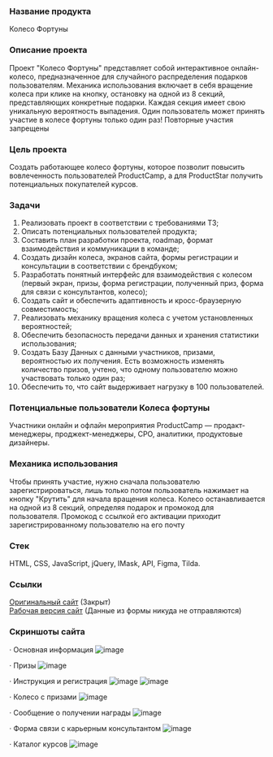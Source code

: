 ### Название продукта
Колесо Фортуны

### Описание проекта
Проект "Колесо Фортуны" представляет собой интерактивное онлайн-колесо, предназначенное для случайного распределения подарков пользователям.
Механика использования включает в себя вращение колеса при клике на кнопку, остановку на одной из 8 секций, представляющих конкретные подарки.
Каждая секция имеет свою уникальную вероятность выпадения.
Один пользователь может принять участие в колесе фортуны только один раз! Повторные участия запрещены

### Цель проекта
Создать работающее колесо фортуны, которое позволит повысить вовлеченность пользователей ProductCamp, а для ProductStar получить потенциальных покупателей курсов.

### Задачи
1. Реализовать проект в соответствии с требованиями ТЗ;
2. Описать потенциальных пользователей продукта;
3. Составить план разработки проекта, roadmap, формат взаимодействия и коммуникации в команде;
4. Создать дизайн колеса, экранов сайта, формы регистрации и консультации в соответствии с брендбуком;
5. Разработать понятный интерфейс для взаимодействия с колесом (первый экран, призы, форма регистрации, полученный приз, форма для связи с консультантов, колесо);
6. Создать сайт и обеспечить адаптивность и кросс-браузерную совместимость;
7. Реализовать механику вращения колеса с учетом установленных вероятностей;
8. Обеспечить безопасность передачи данных и хранения статистики использования;
9. Создать Базу Данных с данными участников, призами, вероятностью их получения. Есть возможность изменять количество призов, учтено, что одному пользователю можно участвовать только один раз;
10. Обеспечить то, что сайт выдерживает нагрузку в 100 пользователей.

### Потенциальные пользователи Колеса фортуны
Участники онлайн и офлайн мероприятия ProductCamp — продакт-менеджеры, проджект-менеджеры, CPO, аналитики, продуктовые дизайнеры.

### Механика использования
Чтобы принять участие, нужно сначала пользователю зарегистрироваться, лишь только потом пользователь нажимает на кнопку "Крутить" для начала вращения колеса.
Колесо останавливается на одной из 8 секций, определяя подарок и промокод для пользователя.
Промокод с ссылкой его активации приходит зарегистрированному пользователю на его почту

### Стек
HTML, CSS, JavaScript, jQuery, IMask, API, Figma, Tilda.

### Ссылки
[Оригинальный сайт](https://micro.productstar.ru/fortune-wheel) (Закрыт)  
[Рабочая версия сайт](https://masstik.github.io/fortune-wheel-public/) (Данные из формы никуда не отправляются)  

### Скриншоты сайта
· Основная информация
![image](https://github.com/user-attachments/assets/1fb57b18-1f1e-46ef-8eb3-3a2e595ee4a7)

· Призы
![image](https://github.com/user-attachments/assets/7c481781-d832-47a8-9e89-d0d2e58e3ed9)

· Инструкция и регистрация
![image](https://github.com/user-attachments/assets/a7811e25-dc5a-436d-8aba-7be89bebd06c)
![image](https://github.com/user-attachments/assets/e41a2e6a-bc4f-4dd6-8327-9fc2966b5924)

· Колесо с призами
![image](https://github.com/user-attachments/assets/04f5de4e-e375-4178-be0a-0e5e661f8d5c)

· Сообщение о получении награды
![image](https://github.com/user-attachments/assets/9cd61f51-08df-47b9-a090-bd853d22c259)

· Форма связи с карьерным консультантом
![image](https://github.com/user-attachments/assets/d965a906-d51c-4f4f-8e83-d7a92341f2fc)

· Каталог курсов
![image](https://github.com/user-attachments/assets/e5193feb-73c9-46ad-bfd7-c0d3a76a4bc2)

